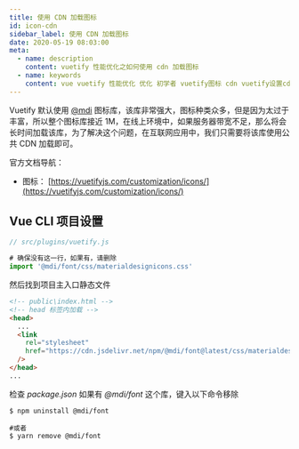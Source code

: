 ```yaml
---
title: 使用 CDN 加载图标
id: icon-cdn
sidebar_label: 使用 CDN 加载图标
date: 2020-05-19 08:03:00
meta:
  - name: description
    content: vuetify 性能优化之如何使用 cdn 加载图标
  - name: keywords
    content: vue vuetify 性能优化 优化 初学者 vuetify图标 cdn vuetify设置cdn vuetify性能优化
---
```


Vuetify 默认使用 [@mdi](https://materialdesignicons.com/) 图标库，该库非常强大，图标种类众多，但是因为太过于丰富，所以整个图标库接近 1M，在线上环境中，如果服务器带宽不足，那么将会长时间加载该库，为了解决这个问题，在互联网应用中，我们只需要将该库使用公共 CDN 加载即可。

官方文档导航：

- 图标： [https://vuetifyjs.com/customization/icons/](https://vuetifyjs.com/customization/icons/)

## Vue CLI 项目设置

```js
// src/plugins/vuetify.js

# 确保没有这一行，如果有，请删除
import '@mdi/font/css/materialdesignicons.css'
```

然后找到项目主入口静态文件

```html
<!-- public\index.html -->
<!-- head 标签内加载 -->
<head>
  ...
  <link
    rel="stylesheet"
    href="https://cdn.jsdelivr.net/npm/@mdi/font@latest/css/materialdesignicons.min.css"
  />
</head>
...
```

检查 _package.json_ 如果有 _@mdi/font_ 这个库，键入以下命令移除

```shell
$ npm uninstall @mdi/font

#或者
$ yarn remove @mdi/font
```

